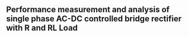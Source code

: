 ## Performance measurement and analysis of single phase AC-DC controlled bridge rectifier with R and RL Load
